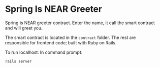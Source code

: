 # Spring Is NEAR Greeter

Spring is NEAR greeter contract. Enter the name, it call the smart contract and will greet you. 

The smart contract is located in the `contract` folder. The rest are responsible for frontend code; built with Ruby on Rails. 

To run localhost: In command prompt:

```bash
rails server
```
